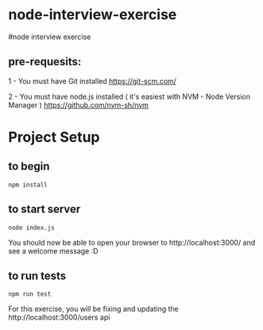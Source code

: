 # node-interview-exercise
#node interview exercise

## pre-requesits:
1 - You must have Git installed
https://git-scm.com/

2 - You must have node.js installed
( it's easiest with NVM - Node Version Manager )
https://github.com/nvm-sh/nvm


# Project Setup

## to begin

```
npm install
```

## to start server
```
node index.js
```
You should now be able to open your browser to http://localhost:3000/ and see a welcome message :D


## to run tests
```
npm run test
```

For this exercise, you will be fixing and updating the http://localhost:3000/users api
